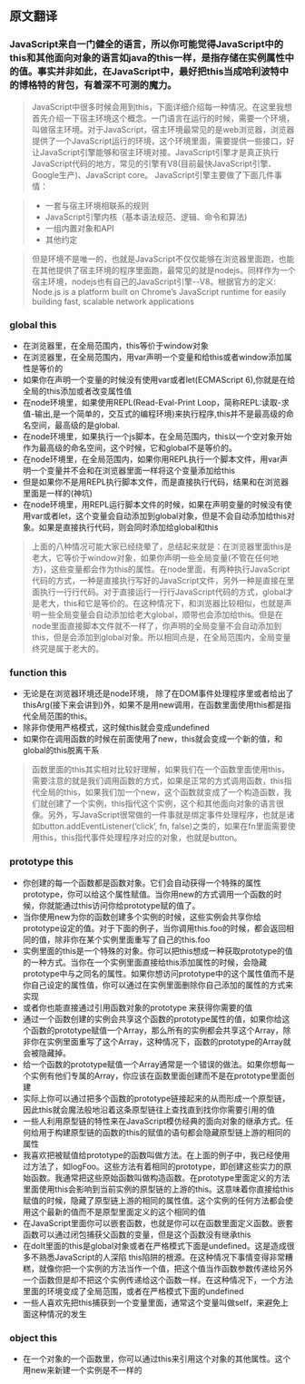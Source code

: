 ﻿## 原文翻译
### JavaScript来自一门健全的语言，所以你可能觉得JavaScript中的this和其他面向对象的语言如java的this一样，是指存储在实例属性中的值。事实并非如此，在JavaScript中，最好把this当成哈利波特中的博格特的背包，有着深不可测的魔力。
> JavaScript中很多时候会用到this，下面详细介绍每一种情况。在这里我想首先介绍一下宿主环境这个概念。一门语言在运行的时候，需要一个环境，叫做宿主环境。对于JavaScript，宿主环境最常见的是web浏览器，浏览器提供了一个JavaScript运行的环境，这个环境里面，需要提供一些接口，好让JavaScript引擎能够和宿主环境对接。JavaScript引擎才是真正执行JavaScript代码的地方，常见的引擎有V8(目前最快JavaScript引擎、Google生产)、JavaScript core。
JavaScript引擎主要做了下面几件事情：

>+ 一套与宿主环境相联系的规则
>+ JavaScript引擎内核（基本语法规范、逻辑、命令和算法)
>+ 一组内置对象和API
>+ 其他约定

> 但是环境不是唯一的，也就是JavaScript不仅仅能够在浏览器里面跑，也能在其他提供了宿主环境的程序里面跑，最常见的就是nodejs。同样作为一个宿主环境，nodejs也有自己的JavaScript引擎--V8。根据官方的定义:
Node.js is a platform built on Chrome’s JavaScript runtime for easily building fast, scalable network applications

### global this
+ 在浏览器里，在全局范围内，this等价于window对象
+ 在浏览器里，在全局范围内，用var声明一个变量和给this或者window添加属性是等价的
+ 如果你在声明一个变量的时候没有使用var或者let(ECMAScript 6),你就是在给全局的this添加或者改变属性值
+ 在node环境里，如果使用REPL(Read-Eval-Print Loop，简称REPL:读取-求值-输出,是一个简单的，交互式的编程环境)来执行程序,this并不是最高级的命名空间，最高级的是global.
+ 在node环境里，如果执行一个js脚本，在全局范围内，this以一个空对象开始作为最高级的命名空间，这个时候，它和global不是等价的。
+ 在node环境里，在全局范围内，如果你用REPL执行一个脚本文件，用var声明一个变量并不会和在浏览器里面一样将这个变量添加给this
+ 但是如果你不是用REPL执行脚本文件，而是直接执行代码，结果和在浏览器里面是一样的(神坑)
+ 在node环境里，用REPL运行脚本文件的时候，如果在声明变量的时候没有使用var或者let，这个变量会自动添加到global对象，但是不会自动添加给this对象。如果是直接执行代码，则会同时添加给global和this

>上面的八种情况可能大家已经绕晕了，总结起来就是：在浏览器里面this是老大，它等价于window对象，如果你声明一些全局变量(不管在任何地方)，这些变量都会作为this的属性。在node里面，有两种执行JavaScript代码的方式，一种是直接执行写好的JavaScript文件，另外一种是直接在里面执行一行行代码。对于直接运行一行行JavaScript代码的方式，global才是老大，this和它是等价的。在这种情况下，和浏览器比较相似，也就是声明一些全局变量会自动添加给老大global，顺带也会添加给this。但是在node里面直接脚本文件就不一样了，你声明的全局变量不会自动添加到this，但是会添加到global对象。所以相同点是，在全局范围内，全局变量终究是属于老大的。


### function this
+ 无论是在浏览器环境还是node环境， 除了在DOM事件处理程序里或者给出了thisArg(接下来会讲到)外，如果不是用new调用，在函数里面使用this都是指代全局范围的this。
+ 除非你使用严格模式，这时候this就会变成undefined
+ 如果你在调用函数的时候在前面使用了new，this就会变成一个新的值，和global的this脱离干系


>函数里面的this其实相对比较好理解，如果我们在一个函数里面使用this，需要注意的就是我们调用函数的方式，如果是正常的方式调用函数，this指代全局的this，如果我们加一个new，这个函数就变成了一个构造函数，我们就创建了一个实例，this指代这个实例，这个和其他面向对象的语言很像。另外，写JavaScript很常做的一件事就是绑定事件处理程序，也就是诸如button.addEventListener(‘click’, fn, false)之类的，如果在fn里面需要使用this，this指代事件处理程序对应的对象，也就是button。

### prototype this
+ 你创建的每一个函数都是函数对象。它们会自动获得一个特殊的属性prototype，你可以给这个属性赋值。当你用new的方式调用一个函数的时候，你就能通过this访问你给prototype赋的值了。
+ 当你使用new为你的函数创建多个实例的时候，这些实例会共享你给prototype设定的值。对于下面的例子，当你调用this.foo的时候，都会返回相同的值，除非你在某个实例里面重写了自己的this.foo
+ 实例里面的this是一个特殊的对象。你可以把this想成一种获取prototype的值的一种方式。当你在一个实例里面直接给this添加属性的时候，会隐藏prototype中与之同名的属性。如果你想访问prototype中的这个属性值而不是你自己设定的属性值，你可以通过在实例里面删除你自己添加的属性的方式来实现
+ 或者你也能直接通过引用函数对象的prototype 来获得你需要的值
+ 通过一个函数创建的实例会共享这个函数的prototype属性的值，如果你给这个函数的prototype赋值一个Array，那么所有的实例都会共享这个Array，除非你在实例里面重写了这个Array，这种情况下，函数的prototype的Array就会被隐藏掉。
+ 给一个函数的prototype赋值一个Array通常是一个错误的做法。如果你想每一个实例有他们专属的Array，你应该在函数里面创建而不是在prototype里面创建
+ 实际上你可以通过把多个函数的prototype链接起来的从而形成一个原型链，因此this就会魔法般地沿着这条原型链往上查找直到找你你需要引用的值
+ 一些人利用原型链的特性来在JavaScript模仿经典的面向对象的继承方式。任何给用于构建原型链的函数的this的赋值的语句都会隐藏原型链上游的相同的属性
+ 我喜欢把被赋值给prototype的函数叫做方法。在上面的例子中，我已经使用过方法了，如logFoo。这些方法有着相同的prototype，即创建这些实力的原始函数。我通常把这些原始函数叫做构造函数。在prototype里面定义的方法里面使用this会影响到当前实例的原型链的上游的this。这意味着你直接给this赋值的时候，隐藏了原型链上游的相同的属性值。这个实例的任何方法都会使用这个最新的值而不是原型里面定义的这个相同的值
+  在JavaScript里面你可以嵌套函数，也就是你可以在函数里面定义函数。嵌套函数可以通过闭包捕获父函数的变量，但是这个函数没有继承this
+  在doIt里面的this是global对象或者在严格模式下面是undefined。这是造成很多不熟悉JavaScript的人深陷 this陷阱的根源。在这种情况下事情变得非常糟糕，就像你把一个实例的方法当作一个值，把这个值当作函数参数传递给另外一个函数但是却不把这个实例传递给这个函数一样。在这种情况下，一个方法里面的环境变成了全局范围，或者在严格模式下面的undefined
+ 一些人喜欢先把this捕获到一个变量里面，通常这个变量叫做self，来避免上面这种情况的发生


### object this
+ 在一个对象的一个函数里，你可以通过this来引用这个对象的其他属性。这个用new来新建一个实例是不一样的




